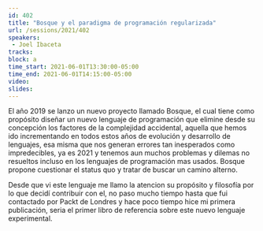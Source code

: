 ```yaml
---
id: 402
title: "Bosque y el paradigma de programación regularizada"
url: /sessions/2021/402
speakers:
 - Joel Ibaceta
tracks:
block: a
time_start: 2021-06-01T13:30:00-05:00
time_end: 2021-06-01T14:15:00-05:00
video:
slides:
---
```


El año 2019 se lanzo un nuevo proyecto llamado Bosque, el cual tiene como propósito diseñar un nuevo lenguaje de programación que elimine desde su concepción los factores de la complejidad accidental, aquella que hemos ido incrementando en todos estos años de evolución y desarrollo de lenguajes, esa misma que nos generan errores tan inesperados como impredecibles, ya es 2021 y tenemos aun muchos problemas y dilemas no resueltos incluso en los lenguajes de programación mas usados. Bosque propone cuestionar el status quo y tratar de buscar un camino alterno.

Desde que vi este lenguaje me llamo la atencion su propósito y filosofía por lo que decidí contribuir con el, no paso mucho tiempo hasta que fui contactado por Packt de Londres y hace poco tiempo hice mi primera publicación, seria el primer libro de referencia sobre este nuevo lenguaje experimental.
